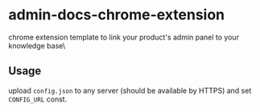 # admin-docs-chrome-extension
chrome extension template to link your product's admin panel to your knowledge base\

## Usage
upload `config.json` to any server (should be available by HTTPS) and set `CONFIG_URL` const.